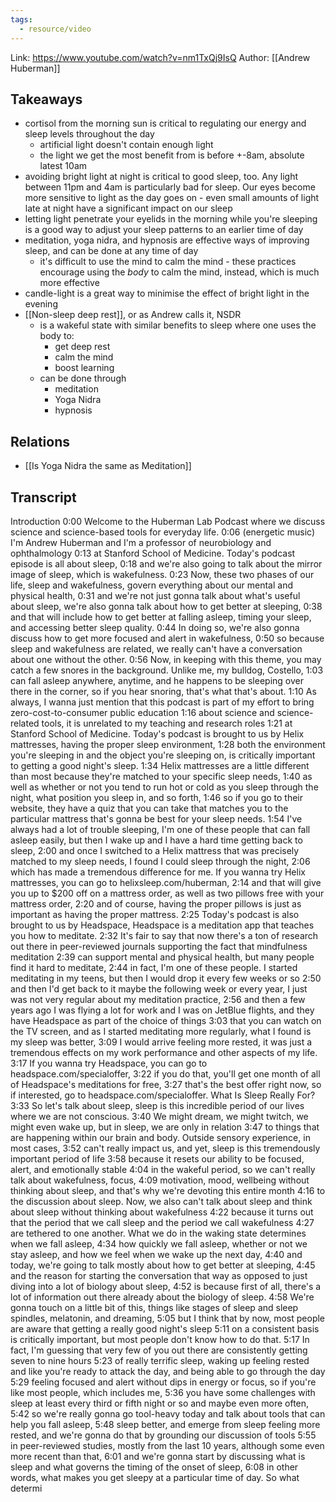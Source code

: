 ```yaml
---
tags:
  - resource/video
---
```


Link: https://www.youtube.com/watch?v=nm1TxQj9IsQ
Author: [[Andrew Huberman]]

## Takeaways

- cortisol from the morning sun is critical to regulating our energy and sleep levels throughout the day
  - artificial light doesn't contain enough light
  - the light we get the most benefit from is before +-8am, absolute latest 10am
- avoiding bright light at night is critical to good sleep, too. Any light between 11pm and 4am is particularly bad for sleep. Our eyes become more sensitive to light as the day goes on - even small amounts of light late at night have a significant impact on our sleep
- letting light penetrate your eyelids in the morning while you're sleeping is a good way to adjust your sleep patterns to an earlier time of day
- meditation, yoga nidra, and hypnosis are effective ways of improving sleep, and can be done at any time of day
  - it's difficult to use the mind to calm the mind - these practices encourage using the _body_ to calm the mind, instead, which is much more effective
- candle-light is a great way to minimise the effect of bright light in the evening
- [[Non-sleep deep rest]], or as Andrew calls it, NSDR
  - is a wakeful state with similar benefits to sleep where one uses the body to:
    - get deep rest
    - calm the mind
    - boost learning
  - can be done through
    - meditation
    - Yoga Nidra
    - hypnosis

## Relations

- [[Is Yoga Nidra the same as Meditation]]

## Transcript

Introduction
0:00
Welcome to the Huberman Lab Podcast where we discuss science and science-based tools for everyday life.
0:06
(energetic music) I'm Andrew Huberman and I'm a professor of neurobiology and ophthalmology
0:13
at Stanford School of Medicine. Today's podcast episode is all about sleep,
0:18
and we're also going to talk about the mirror image of sleep, which is wakefulness.
0:23
Now, these two phases of our life, sleep and wakefulness, govern everything about our mental and physical health,
0:31
and we're not just gonna talk about what's useful about sleep, we're also gonna talk about how to get better at sleeping,
0:38
and that will include how to get better at falling asleep, timing your sleep, and accessing better sleep quality.
0:44
In doing so, we're also gonna discuss how to get more focused and alert in wakefulness,
0:50
so because sleep and wakefulness are related, we really can't have a conversation about one without the other.
0:56
Now, in keeping with this theme, you may catch a few snores in the background. Unlike me, my bulldog, Costello,
1:03
can fall asleep anywhere, anytime, and he happens to be sleeping over there in the corner, so if you hear snoring, that's what that's about.
1:10
As always, I wanna just mention that this podcast is part of my effort to bring zero-cost-to-consumer public education
1:16
about science and science-related tools, it is unrelated to my teaching and research roles
1:21
at Stanford School of Medicine. Today's podcast is brought to us by Helix mattresses, having the proper sleep environment,
1:28
both the environment you're sleeping in and the object you're sleeping on, is critically important to getting a good night's sleep.
1:34
Helix mattresses are a little different than most because they're matched to your specific sleep needs,
1:40
as well as whether or not you tend to run hot or cold as you sleep through the night, what position you sleep in, and so forth,
1:46
so if you go to their website, they have a quiz that you can take that matches you to the particular mattress that's gonna be best for your sleep needs.
1:54
I've always had a lot of trouble sleeping, I'm one of these people that can fall asleep easily, but then I wake up and I have a hard time getting back to sleep,
2:00
and once I switched to a Helix mattress that was precisely matched to my sleep needs, I found I could sleep through the night,
2:06
which has made a tremendous difference for me. If you wanna try Helix mattresses, you can go to helixsleep.com/huberman,
2:14
and that will give you up to $200 off on a mattress order, as well as two pillows free with your mattress order,
2:20
and of course, having the proper pillows is just as important as having the proper mattress.
2:25
Today's podcast is also brought to us by Headspace, Headspace is a meditation app that teaches you how to meditate.
2:32
It's fair to say that now there's a ton of research out there in peer-reviewed journals supporting the fact that mindfulness meditation
2:39
can support mental and physical health, but many people find it hard to meditate,
2:44
in fact, I'm one of these people. I started meditating in my teens, but then I would drop it every few weeks or so
2:50
and then I'd get back to it maybe the following week or every year, I just was not very regular about my meditation practice,
2:56
and then a few years ago I was flying a lot for work and I was on JetBlue flights, and they have Headspace as part of the choice of things
3:03
that you can watch on the TV screen, and as I started meditating more regularly, what I found is my sleep was better,
3:09
I would arrive feeling more rested, it was just a tremendous effects on my work performance and other aspects of my life.
3:17
If you wanna try Headspace, you can go to headspace.com/specialoffer,
3:22
if you do that, you'll get one month of all of Headspace's meditations for free,
3:27
that's the best offer right now, so if interested, go to headspace.com/specialoffer.
What Is Sleep Really For?
3:33
So let's talk about sleep, sleep is this incredible period of our lives where we are not conscious.
3:40
We might dream, we might twitch, we might even wake up, but in sleep, we are only in relation
3:47
to things that are happening within our brain and body. Outside sensory experience, in most cases,
3:52
can't really impact us, and yet, sleep is this tremendously important period of life
3:58
because it resets our ability to be focused, alert, and emotionally stable
4:04
in the wakeful period, so we can't really talk about wakefulness, focus,
4:09
motivation, mood, wellbeing without thinking about sleep, and that's why we're devoting this entire month
4:16
to the discussion about sleep. Now, we also can't talk about sleep and think about sleep without thinking about wakefulness
4:22
because it turns out that the period that we call sleep and the period we call wakefulness
4:27
are tethered to one another. What we do in the waking state determines when we fall asleep,
4:34
how quickly we fall asleep, whether or not we stay asleep, and how we feel when we wake up the next day,
4:40
and today, we're going to talk mostly about how to get better at sleeping,
4:45
and the reason for starting the conversation that way as opposed to just diving into a lot of biology about sleep,
4:52
is because first of all, there's a lot of information out there already about the biology of sleep.
4:58
We're gonna touch on a little bit of this, things like stages of sleep and sleep spindles, melatonin, and dreaming,
5:05
but I think that by now, most people are aware that getting a really good night's sleep
5:11
on a consistent basis is critically important, but most people don't know how to do that.
5:17
In fact, I'm guessing that very few of you out there are consistently getting seven to nine hours
5:23
of really terrific sleep, waking up feeling rested and like you're ready to attack the day, and being able to go through the day
5:29
feeling focused and alert without dips in energy or focus, so if you're like most people, which includes me,
5:36
you have some challenges with sleep at least every third or fifth night or so and maybe even more often,
5:42
so we're really gonna go tool-heavy today and talk about tools that can help you fall asleep,
5:48
sleep better, and emerge from sleep feeling more rested, and we're gonna do that by grounding our discussion of tools
5:55
in peer-reviewed studies, mostly from the last 10 years, although some even more recent than that,
6:01
and we're gonna start by discussing what is sleep and what governs the timing of the onset of sleep,
6:08
in other words, what makes you get sleepy at a particular time of day. So what determi
